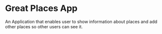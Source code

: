 # Great Places App
 An Application that enables user to show information about places and add other places so other users  can see it.
